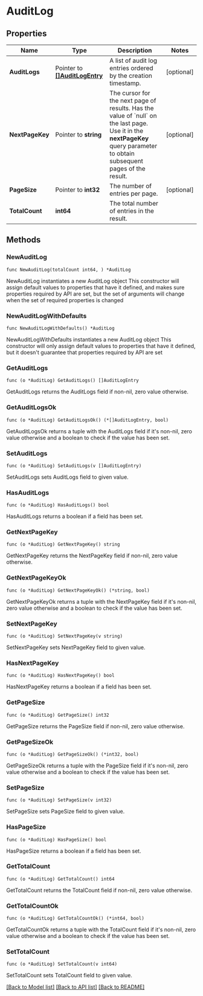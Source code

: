 # AuditLog

## Properties

Name | Type | Description | Notes
------------ | ------------- | ------------- | -------------
**AuditLogs** | Pointer to [**[]AuditLogEntry**](AuditLogEntry.md) | A list of audit log entries ordered by the creation timestamp. | [optional] 
**NextPageKey** | Pointer to **string** | The cursor for the next page of results. Has the value of &#x60;null&#x60; on the last page.   Use it in the **nextPageKey** query parameter to obtain subsequent pages of the result. | [optional] 
**PageSize** | Pointer to **int32** | The number of entries per page. | [optional] 
**TotalCount** | **int64** | The total number of entries in the result. | 

## Methods

### NewAuditLog

`func NewAuditLog(totalCount int64, ) *AuditLog`

NewAuditLog instantiates a new AuditLog object
This constructor will assign default values to properties that have it defined,
and makes sure properties required by API are set, but the set of arguments
will change when the set of required properties is changed

### NewAuditLogWithDefaults

`func NewAuditLogWithDefaults() *AuditLog`

NewAuditLogWithDefaults instantiates a new AuditLog object
This constructor will only assign default values to properties that have it defined,
but it doesn't guarantee that properties required by API are set

### GetAuditLogs

`func (o *AuditLog) GetAuditLogs() []AuditLogEntry`

GetAuditLogs returns the AuditLogs field if non-nil, zero value otherwise.

### GetAuditLogsOk

`func (o *AuditLog) GetAuditLogsOk() (*[]AuditLogEntry, bool)`

GetAuditLogsOk returns a tuple with the AuditLogs field if it's non-nil, zero value otherwise
and a boolean to check if the value has been set.

### SetAuditLogs

`func (o *AuditLog) SetAuditLogs(v []AuditLogEntry)`

SetAuditLogs sets AuditLogs field to given value.

### HasAuditLogs

`func (o *AuditLog) HasAuditLogs() bool`

HasAuditLogs returns a boolean if a field has been set.

### GetNextPageKey

`func (o *AuditLog) GetNextPageKey() string`

GetNextPageKey returns the NextPageKey field if non-nil, zero value otherwise.

### GetNextPageKeyOk

`func (o *AuditLog) GetNextPageKeyOk() (*string, bool)`

GetNextPageKeyOk returns a tuple with the NextPageKey field if it's non-nil, zero value otherwise
and a boolean to check if the value has been set.

### SetNextPageKey

`func (o *AuditLog) SetNextPageKey(v string)`

SetNextPageKey sets NextPageKey field to given value.

### HasNextPageKey

`func (o *AuditLog) HasNextPageKey() bool`

HasNextPageKey returns a boolean if a field has been set.

### GetPageSize

`func (o *AuditLog) GetPageSize() int32`

GetPageSize returns the PageSize field if non-nil, zero value otherwise.

### GetPageSizeOk

`func (o *AuditLog) GetPageSizeOk() (*int32, bool)`

GetPageSizeOk returns a tuple with the PageSize field if it's non-nil, zero value otherwise
and a boolean to check if the value has been set.

### SetPageSize

`func (o *AuditLog) SetPageSize(v int32)`

SetPageSize sets PageSize field to given value.

### HasPageSize

`func (o *AuditLog) HasPageSize() bool`

HasPageSize returns a boolean if a field has been set.

### GetTotalCount

`func (o *AuditLog) GetTotalCount() int64`

GetTotalCount returns the TotalCount field if non-nil, zero value otherwise.

### GetTotalCountOk

`func (o *AuditLog) GetTotalCountOk() (*int64, bool)`

GetTotalCountOk returns a tuple with the TotalCount field if it's non-nil, zero value otherwise
and a boolean to check if the value has been set.

### SetTotalCount

`func (o *AuditLog) SetTotalCount(v int64)`

SetTotalCount sets TotalCount field to given value.



[[Back to Model list]](../README.md#documentation-for-models) [[Back to API list]](../README.md#documentation-for-api-endpoints) [[Back to README]](../README.md)


